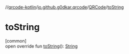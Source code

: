 //[qrcode-kotlin](../../../index.md)/[io.github.g0dkar.qrcode](../index.md)/[QRCode](index.md)/[toString](to-string.md)

# toString

[common]\
open override fun [toString](to-string.md)(): [String](https://kotlinlang.org/api/latest/jvm/stdlib/kotlin/-string/index.html)
